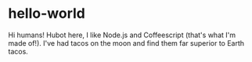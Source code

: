# hello-world
Hi humans!
Hubot here, I like Node.js and Coffeescript (that's what I'm made of!).
I've had tacos on the moon and find them far superior to Earth tacos.
